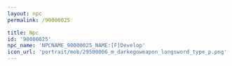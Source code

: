 ```yaml
---
layout: npc
permalink: /90000025

title: Npc
id: '90000025'
npc_name: 'NPCNAME_90000025_NAME:[F]Develop'
icon_url: 'portrait/mob/29500006_m_darkegoweapon_longsword_type_p.png'
---
```

